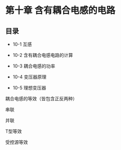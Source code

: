 # 第十章 含有耦合电感的电路

## 目录

- 10-1 互感

- 10-2 含有耦合电感电路的计算
- 10-3 耦合电感的功率

- 10-4 变压器原理
- 10-5 理想变压器

耦合电感的等效（皆包含正反两种）

串联

并联

T型等效

受控源等效


